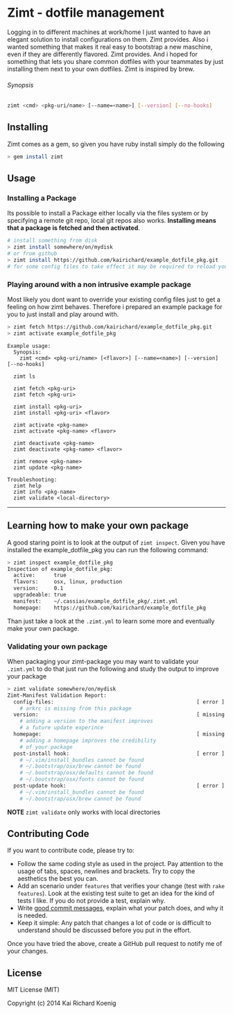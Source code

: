 Zimt - dotfile management
========
Logging in to different machines at work/home I just wanted to have an elegant solution to install configurations on them. Zimt provides. Also i wanted something that makes it real easy to bootstrap a new maschine, even if they are differently flavored. Zimt provides. And i hoped for something that lets you share common dotfiles with your teammates by just installing them next to your own dotfiles.
Zimt is inspired by brew.
###### Synopsis
```bash
zimt <cmd> <pkg-uri/name> [--name=<name>] [--version] [--no-hooks]
```
Installing
-------------
Zimt comes as a gem, so given you have ruby install simply do the following
```bash
> gem install zimt
```
Usage
-----------
### Installing a Package
Its possible to install a Package either locally via the files system or by specifying a remote git repo,
local git repos also works. **Installing means that a package is fetched and then activated**.

```bash
# install something from disk
> zimt install somewhere/on/mydisk
# or from github
> zimt install https://github.com/kairichard/example_dotfile_pkg.git
# for some config files to take effect it may be required to reload your current terminal session
```

### Playing around with a non intrusive example package
Most likely you dont want to override your existing config files just to get a feeling on how zimt
behaves. Therefore i prepared an example package for you to just install and play around with.
```bash
> zimt fetch https://github.com/kairichard/example_dotfile_pkg.git
> zimt activate example_dotfile_pkg
```

```
Example usage:
  Synopsis:
    zimt <cmd> <pkg-uri/name> [<flavor>] [--name=<name>] [--version] [--no-hooks]

  zimt ls

  zimt fetch <pkg-uri>
  zimt fetch <pkg-uri>

  zimt install <pkg-uri>
  zimt install <pkg-uri> <flavor>

  zimt activate <pkg-name>
  zimt activate <pkg-name> <flavor>

  zimt deactivate <pkg-name>
  zimt deactivate <pkg-name> <flavor>

  zimt remove <pkg-name>
  zimt update <pkg-name>

Troubleshooting:
  zimt help
  zimt info <pkg-name>
  zimt validate <local-directory>
```
- - -
## Learning how to make your own package
A good staring point is to look at the output of `zimt inspect`. Given you have installed the example_dotfile_pkg
you can run the following command:
```bash
> zimt inspect example_dotfile_pkg
Inspection of example_dotfile_pkg:
  active:      true
  flavors:     osx, linux, production
  version:     0.1
  upgradeable: true
  manifest:    ~/.cassias/example_dotfile_pkg/.zimt.yml
  homepage:    https://github.com/kairichard/example_dotfile_pkg
```
Than just take a look at the `.zimt.yml` to learn some more and eventually make your own package.
### Validating your own package
When packaging your zimt-package you may want to validate your `.zimt.yml` to do that just run the following and study the output to improve your package
```bash
> zimt validate somewhere/on/mydisk
Zimt-Manifest Validation Report:
  config-files:                                              [ error ]
    # arkrc is missing from this package
  version:                                                   [ missing ]
    # adding a version to the manifest improves
    # a future update experince
  homepage:                                                  [ missing ]
    # adding a homepage improves the credibility
    # of your package
  post-install hook:                                         [ error ]
    # ~/.vim/install_bundles cannot be found
    # ~/.bootstrap/osx/brew cannot be found
    # ~/.bootstrap/osx/defaults cannot be found
    # ~/.bootstrap/osx/fonts cannot be found
  post-update hook:                                          [ error ]
    # ~/.vim/install_bundles cannot be found
    # ~/.bootstrap/osx/brew cannot be found
```
**NOTE** `zimt validate` only works with local directories

## Contributing Code

If you want to contribute code, please try to:

* Follow the same coding style as used in the project. Pay attention to the
  usage of tabs, spaces, newlines and brackets. Try to copy the aesthetics the
  best you can.
* Add an scenario under `features` that verifies your change (test with `rake features`). Look at the existing test
  suite to get an idea for the kind of tests I like. If you do not provide a
  test, explain why.
* Write [good commit messages](http://tbaggery.com/2008/04/19/a-note-about-git-commit-messages.html),
  explain what your patch does, and why it is needed.
* Keep it simple: Any patch that changes a lot of code or is difficult to
  understand should be discussed before you put in the effort.

Once you have tried the above, create a GitHub pull request to notify me of your
changes.

License
--------
MIT License (MIT)

Copyright (c) 2014 Kai Richard Koenig
